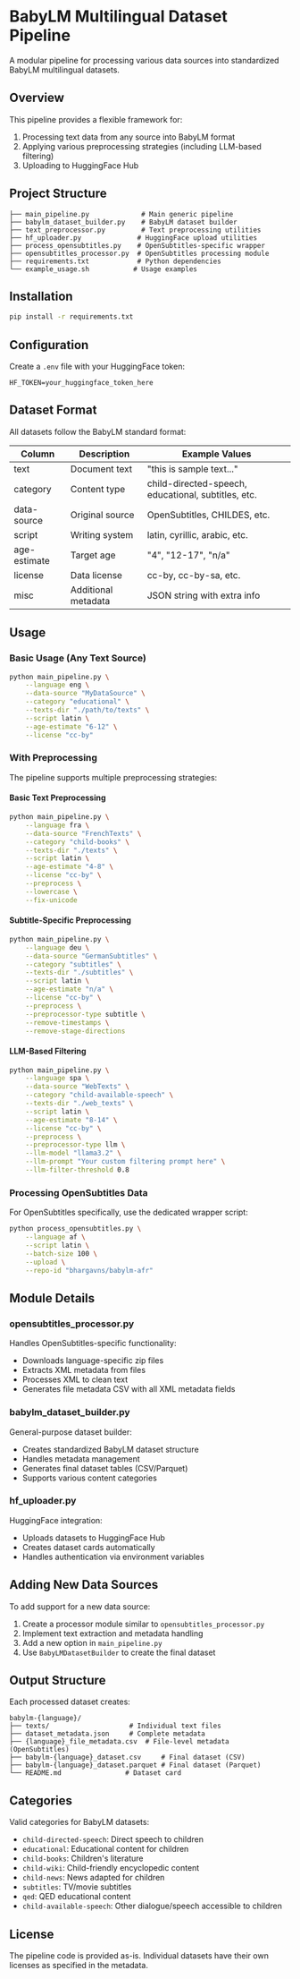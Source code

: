 # BabyLM Multilingual Dataset Pipeline

A modular pipeline for processing various data sources into standardized BabyLM multilingual datasets.

## Overview

This pipeline provides a flexible framework for:
1. Processing text data from any source into BabyLM format
2. Applying various preprocessing strategies (including LLM-based filtering)
3. Uploading to HuggingFace Hub

## Project Structure

```
├── main_pipeline.py             # Main generic pipeline
├── babylm_dataset_builder.py    # BabyLM dataset builder
├── text_preprocessor.py         # Text preprocessing utilities
├── hf_uploader.py              # HuggingFace upload utilities
├── process_opensubtitles.py    # OpenSubtitles-specific wrapper
├── opensubtitles_processor.py  # OpenSubtitles processing module
├── requirements.txt            # Python dependencies
└── example_usage.sh           # Usage examples
```

## Installation

```bash
pip install -r requirements.txt
```

## Configuration

Create a `.env` file with your HuggingFace token:
```
HF_TOKEN=your_huggingface_token_here
```

## Dataset Format

All datasets follow the BabyLM standard format:

| Column | Description | Example Values |
|--------|-------------|----------------|
| text | Document text | "this is sample text..." |
| category | Content type | child-directed-speech, educational, subtitles, etc. |
| data-source | Original source | OpenSubtitles, CHILDES, etc. |
| script | Writing system | latin, cyrillic, arabic, etc. |
| age-estimate | Target age | "4", "12-17", "n/a" |
| license | Data license | cc-by, cc-by-sa, etc. |
| misc | Additional metadata | JSON string with extra info |

## Usage

### Basic Usage (Any Text Source)

```bash
python main_pipeline.py \
    --language eng \
    --data-source "MyDataSource" \
    --category "educational" \
    --texts-dir "./path/to/texts" \
    --script latin \
    --age-estimate "6-12" \
    --license "cc-by"
```

### With Preprocessing

The pipeline supports multiple preprocessing strategies:

#### Basic Text Preprocessing
```bash
python main_pipeline.py \
    --language fra \
    --data-source "FrenchTexts" \
    --category "child-books" \
    --texts-dir "./texts" \
    --script latin \
    --age-estimate "4-8" \
    --license "cc-by" \
    --preprocess \
    --lowercase \
    --fix-unicode
```

#### Subtitle-Specific Preprocessing
```bash
python main_pipeline.py \
    --language deu \
    --data-source "GermanSubtitles" \
    --category "subtitles" \
    --texts-dir "./subtitles" \
    --script latin \
    --age-estimate "n/a" \
    --license "cc-by" \
    --preprocess \
    --preprocessor-type subtitle \
    --remove-timestamps \
    --remove-stage-directions
```

#### LLM-Based Filtering
```bash
python main_pipeline.py \
    --language spa \
    --data-source "WebTexts" \
    --category "child-available-speech" \
    --texts-dir "./web_texts" \
    --script latin \
    --age-estimate "8-14" \
    --license "cc-by" \
    --preprocess \
    --preprocessor-type llm \
    --llm-model "llama3.2" \
    --llm-prompt "Your custom filtering prompt here" \
    --llm-filter-threshold 0.8
```

### Processing OpenSubtitles Data

For OpenSubtitles specifically, use the dedicated wrapper script:

```bash
python process_opensubtitles.py \
    --language af \
    --script latin \
    --batch-size 100 \
    --upload \
    --repo-id "bhargavns/babylm-afr"
```

## Module Details

### opensubtitles_processor.py

Handles OpenSubtitles-specific functionality:
- Downloads language-specific zip files
- Extracts XML metadata from files
- Processes XML to clean text
- Generates file metadata CSV with all XML metadata fields

### babylm_dataset_builder.py

General-purpose dataset builder:
- Creates standardized BabyLM dataset structure
- Handles metadata management
- Generates final dataset tables (CSV/Parquet)
- Supports various content categories

### hf_uploader.py

HuggingFace integration:
- Uploads datasets to HuggingFace Hub
- Creates dataset cards automatically
- Handles authentication via environment variables

## Adding New Data Sources

To add support for a new data source:

1. Create a processor module similar to `opensubtitles_processor.py`
2. Implement text extraction and metadata handling
3. Add a new option in `main_pipeline.py`
4. Use `BabyLMDatasetBuilder` to create the final dataset

## Output Structure

Each processed dataset creates:
```
babylm-{language}/
├── texts/                    # Individual text files
├── dataset_metadata.json     # Complete metadata
├── {language}_file_metadata.csv  # File-level metadata (OpenSubtitles)
├── babylm-{language}_dataset.csv     # Final dataset (CSV)
├── babylm-{language}_dataset.parquet # Final dataset (Parquet)
└── README.md                # Dataset card
```

## Categories

Valid categories for BabyLM datasets:
- `child-directed-speech`: Direct speech to children
- `educational`: Educational content for children
- `child-books`: Children's literature
- `child-wiki`: Child-friendly encyclopedic content
- `child-news`: News adapted for children
- `subtitles`: TV/movie subtitles
- `qed`: QED educational content
- `child-available-speech`: Other dialogue/speech accessible to children

## License

The pipeline code is provided as-is. Individual datasets have their own licenses as specified in the metadata.
